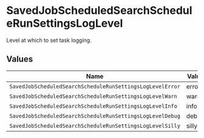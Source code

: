 # SavedJobScheduledSearchScheduleRunSettingsLogLevel

Level at which to set task logging.


## Values

| Name                                                      | Value                                                     |
| --------------------------------------------------------- | --------------------------------------------------------- |
| `SavedJobScheduledSearchScheduleRunSettingsLogLevelError` | error                                                     |
| `SavedJobScheduledSearchScheduleRunSettingsLogLevelWarn`  | warn                                                      |
| `SavedJobScheduledSearchScheduleRunSettingsLogLevelInfo`  | info                                                      |
| `SavedJobScheduledSearchScheduleRunSettingsLogLevelDebug` | debug                                                     |
| `SavedJobScheduledSearchScheduleRunSettingsLogLevelSilly` | silly                                                     |